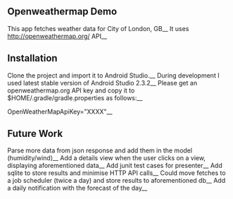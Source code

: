 Openweathermap Demo
------------------------------------------------
This app fetches weather data for City of London, GB__
It uses http://openweathermap.org/ API__

Installation
------------------------------------------------
Clone the project and import it to Android Studio.__
During development I used latest stable version of Android Studio 2.3.2__
Please get an openweathermap.org API key and copy it to $HOME/.gradle/gradle.properties as follows:__

OpenWeatherMapApiKey="XXXX"__

Future Work
------------------------------------------------
Parse more data from json response and add them in the model (humidity/wind)__
Add a details view when the user clicks on a view, displaying aforementioned data__
Add junit test cases for presenter__
Add sqlite to store results and minimise HTTP API calls__
Could move fetches to a job scheduler (twice a day) and store results to aforementioned db__
Add a daily notification with the forecast of the day__
